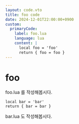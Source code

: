 ```yaml
---
layout: code.vto
title: foo code
date: 2024-12-01T22:00:00+0900
custom:
  primaryCode:
    label: foo.lua
    language: lua
    content: |
      local foo = 'foo'
      return { foo = foo }
---
```


# foo

foo.lua 를 작성해봅시다.

```lua{label=bar.lua}
local bar = 'bar'
return { bar = bar }
```

bar.lua 도 작성해봅시다.

